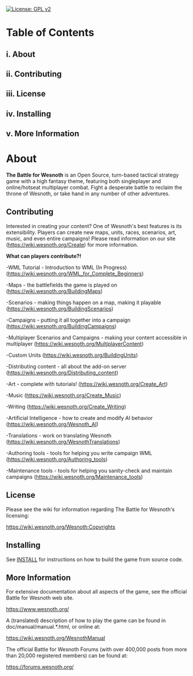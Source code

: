 [![License: GPL v2](https://img.shields.io/badge/License-GPL%20v2-blue.svg)](https://www.gnu.org/licenses/old-licenses/gpl-2.0.en.html)

Table of Contents
=================
  i. About
  ---------
  ii. Contributing
  -----------------
  iii. License
  -----------------
  iv. Installing
  -----------------
  v. More Information
  -------------------

About
=====

**The Battle for Wesnoth** is an Open Source, turn-based tactical strategy game with a
high fantasy theme, featuring both singleplayer and online/hotseat multiplayer
combat. Fight a desperate battle to reclaim the throne of Wesnoth, or take
hand in any number of other adventures.

Contributing
-------------
Interested in creating your content? One of Wesnoth's best features is its extensibility. Players can create new maps, units, races, scenarios, art, music, and even entire campaigns! Please read information on our site (https://wiki.wesnoth.org/Create) for more information.

**What can players contribute?!**

 -WML Tutorial - Introduction to WML (In Progress)
 (https://wiki.wesnoth.org/WML_for_Complete_Beginners)
 
 -Maps - the battlefields the game is played on
 (https://wiki.wesnoth.org/BuildingMaps)
  
-Scenarios - making things happen on a map, making it playable
(https://wiki.wesnoth.org/BuildingScenarios)

-Campaigns - putting it all together into a campaign
(https://wiki.wesnoth.org/BuildingCampaigns)

-Multiplayer Scenarios and Campaigns - making your content accessible in multiplayer
(https://wiki.wesnoth.org/MultiplayerContent)

-Custom Units
(https://wiki.wesnoth.org/BuildingUnits)

-Distributing content - all about the add-on server
(https://wiki.wesnoth.org/Distributing_content)

-Art - complete with tutorials!
(https://wiki.wesnoth.org/Create_Art)

-Music
(https://wiki.wesnoth.org/Create_Music)

-Writing
(https://wiki.wesnoth.org/Create_Writing)

-Artificial Intelligence - how to create and modify AI behavior
(https://wiki.wesnoth.org/Wesnoth_AI)

-Translations - work on translating Wesnoth
(https://wiki.wesnoth.org/WesnothTranslations)

-Authoring tools - tools for helping you write campaign WML
(https://wiki.wesnoth.org/Authoring_tools)

-Maintenance tools - tools for helping you sanity-check and maintain campaigns
(https://wiki.wesnoth.org/Maintenance_tools)

License
-------

Please see the wiki for information regarding The Battle for Wesnoth's licensing:

  <https://wiki.wesnoth.org/Wesnoth:Copyrights>


Installing
----------

See [INSTALL](/INSTALL.md) for instructions on how to build the game from source code.


More Information
----------------

For extensive documentation about all aspects of the game, see the
official Battle for Wesnoth web site.

  <https://www.wesnoth.org/>

A (translated) description of how to play the game can be found in
doc/manual/manual.*.html, or online at:

  <https://wiki.wesnoth.org/WesnothManual>

The official Battle for Wesnoth Forums (with over 400,000 posts from more than
20,000 registered members) can be found at:

  <https://forums.wesnoth.org/>
